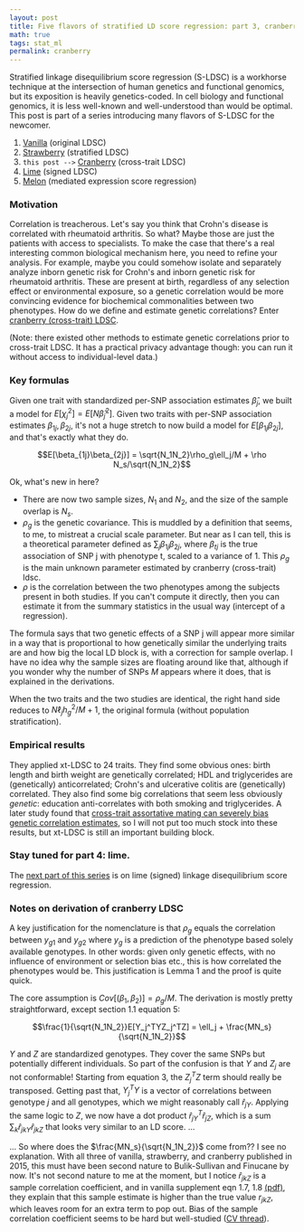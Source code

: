 ```yaml
---
layout: post
title: Five flavors of stratified LD score regression: part 3, cranberry
math: true
tags: stat_ml
permalink: cranberry
---
```


Stratified linkage disequilibrium score regression (S-LDSC) is a workhorse technique at the intersection of human genetics and functional genomics, but its exposition is heavily genetics-coded. In cell biology and functional genomics, it is less well-known and well-understood than would be optimal. This post is part of a series introducing many flavors of S-LDSC for the newcomer. 

1. [Vanilla](vanilla) (original LDSC)
2. [Strawberry](strawberry) (stratified LDSC)
3. `this post -->` [Cranberry](cranberry) (cross-trait LDSC)
4. [Lime](lime) (signed LDSC)
5. [Melon](melon) (mediated expression score regression)

### Motivation

Correlation is treacherous. Let's say you think that Crohn's disease is correlated with rheumatoid arthritis. So what? Maybe those are just the patients with access to specialists. To make the case that there's a real interesting common biological mechanism here, you need to refine your analysis. For example, maybe you could somehow isolate and separately analyze inborn genetic risk for Crohn's and inborn genetic risk for rheumatoid arthritis. These are present at birth, regardless of any selection effect or environmental exposure, so a genetic correlation would be more convincing evidence for biochemical commonalities between two phenotypes. How do we define and estimate genetic correlations? Enter [cranberry (cross-trait) LDSC](https://pmc.ncbi.nlm.nih.gov/articles/PMC4797329/). 

(Note: there existed other methods to estimate genetic correlations prior to cross-trait LDSC. It has a practical privacy advantage though: you can run it without access to individual-level data.)

### Key formulas 

Given one trait with standardized per-SNP association estimates $\hat \beta_j$, we built a model for $E[\chi_j^2] = E[N\hat \beta_j^2]$. Given two traits with per-SNP association estimates $\beta_{1j},\beta_{2j}$, it's not a huge stretch to now build a model for $E[\beta_{1j}\beta_{2j}]$, and that's exactly what they do.

$$E[\beta_{1j}\beta_{2j}] = \sqrt{N_1N_2}\rho_g\ell_j/M + \rho N_s/\sqrt{N_1N_2}$$

Ok, what's new in here?

- There are now two sample sizes, $N_1$ and $N_2$, and the size of the sample overlap is $N_s$. 
- $\rho_g$ is the genetic covariance. This is muddled by a definition that seems, to me, to mistreat a crucial scale parameter. But near as I can tell, this is a theoretical parameter defined as $\sum_j \beta_{1j}\beta_{2j}$, where $\beta_{tj}$ is the true association of SNP j with phenotype t, scaled to a variance of 1. This $\rho_g$ is the main unknown parameter estimated by cranberry (cross-trait) ldsc.
- $\rho$ is the correlation between the two phenotypes among the subjects present in both studies. If you can't compute it directly, then you can estimate it from the summary statistics in the usual way (intercept of a regression). 

The formula says that two genetic effects of a SNP j will appear more similar in a way that is proportional to how genetically similar the underlying traits are and how big the local LD block is, with a correction for sample overlap. I have no idea why the sample sizes are floating around like that, although if you wonder why the number of SNPs $M$ appears where it does, that is explained in the derivations. 

When the two traits and the two studies are identical, the right hand side reduces to $N\ell_jh_g^2/M + 1$, the original formula (without population stratification).

### Empirical results

They applied xt-LDSC to 24 traits. They find some obvious ones: birth length and birth weight are genetically correlated; HDL and triglycerides are (genetically) anticorrelated; Crohn's and ulcerative colitis are (genetically) correlated. They also find some big correlations that seem less obviously *genetic*: education anti-correlates with both smoking and triglycerides. A later study found that [cross-trait assortative mating can severely bias genetic correlation estimates](https://pubmed.ncbi.nlm.nih.gov/36395242/), so I will not put too much stock into these results, but xt-LDSC is still an important building block. 

### Stay tuned for part 4: lime.

The [next part of this series](lime) is on lime (signed) linkage disequilibrium score regression. 

### Notes on derivation of cranberry LDSC

A key justification for the nomenclature is that $\rho_g$ equals the correlation between $y_{g1}$ and $y_{g2}$ where $y_g$ is a prediction of the phenotype based solely available genotypes. In other words: given only genetic effects, with no influence of environment or selection bias etc., this is how correlated the phenotypes would be. This justification is Lemma 1 and the proof is quite quick. 

The core assumption is $Cov[(\beta_1, \beta_2)] = \rho_g/M$. The derivation is mostly pretty straightforward, except section 1.1 equation 5:

$$\frac{1}{\sqrt{N_1N_2}}E[Y_j^TYZ_j^TZ] = \ell_j + \frac{MN_s}{\sqrt{N_1N_2}}$$

$Y$ and $Z$ are standardized genotypes. They cover the same SNPs but potentially different individuals. So part of the confusion is that $Y$ and $Z_j$ are not conformable! Starting from equation 3, the $Z_j^TZ$ term should really be transposed. Getting past that, $Y_j^TY$ is a vector of correlations between genotype $j$ and all genotypes, which we might reasonably call $\hat r_{jY}$. Applying the same logic to $Z$, we now have a dot product $\hat r_{jY}^T \hat r_{jZ}$, which is a sum $\sum_k \hat r_{jkY} \hat r_{jkZ}$ that looks very similar to an LD score. ...

... So where does the $\frac{MN_s}{\sqrt{N_1N_2}}$ come from?? I see no explanation. With all three of vanilla, strawberry, and cranberry published in 2015, this must have been second nature to Bulik-Sullivan and Finucane by now. It's not second nature to me at the moment, but I notice $\hat r_{jkZ}$ is a sample correlation coefficient, and in vanilla supplement eqn 1.7, 1.8 [(pdf)](https://static-content.springer.com/esm/art%3A10.1038%2Fng.3211/MediaObjects/41588_2015_BFng3211_MOESM39_ESM.pdf), they explain that this sample estimate is higher than the true value $r_{jkZ}$, which leaves room for an extra term to pop out. Bias of the sample correlation coefficient seems to be hard but well-studied ([CV thread](https://stats.stackexchange.com/questions/220961/is-the-sample-correlation-coefficient-an-unbiased-estimator-of-the-population-co)).